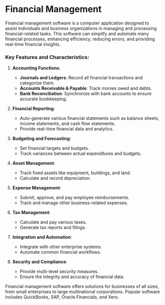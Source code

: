 # Financial Management

Financial management software is a computer application designed to assist individuals and business organizations in managing and processing financial-related tasks. This software can simplify and automate many financial processes, enhancing efficiency, reducing errors, and providing real-time financial insights.

### Key Features and Characteristics:

1. **Accounting Functions**:
   - **Journals and Ledgers**: Record all financial transactions and categorize them.
   - **Accounts Receivable & Payable**: Track monies owed and debts.
   - **Bank Reconciliation**: Synchronize with bank accounts to ensure accurate bookkeeping.

2. **Financial Reporting**:
   - Auto-generate various financial statements such as balance sheets, income statements, and cash flow statements.
   - Provide real-time financial data and analytics.

3. **Budgeting and Forecasting**:
   - Set financial targets and budgets.
   - Track variances between actual expenditures and budgets.

4. **Asset Management**:
   - Track fixed assets like equipment, buildings, and land.
   - Calculate and record depreciation.

5. **Expense Management**:
   - Submit, approve, and pay employee reimbursements.
   - Track and manage other business-related expenses.

6. **Tax Management**:
   - Calculate and pay various taxes.
   - Generate tax reports and filings.

7. **Integration and Automation**:
   - Integrate with other enterprise systems.
   - Automate common financial workflows.

8. **Security and Compliance**:
   - Provide multi-level security measures.
   - Ensure the integrity and accuracy of financial data.

Financial management software offers solutions for businesses of all sizes, from small enterprises to large multinational corporations. Popular software includes QuickBooks, SAP, Oracle Financials, and Xero.
